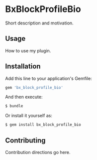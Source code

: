 # BxBlockProfileBio
Short description and motivation.

## Usage
How to use my plugin.

## Installation
Add this line to your application's Gemfile:

```ruby
gem 'bx_block_profile_bio'
```

And then execute:
```bash
$ bundle
```

Or install it yourself as:
```bash
$ gem install bx_block_profile_bio
```

## Contributing
Contribution directions go here.

